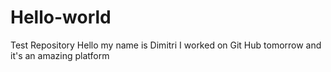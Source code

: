 # Hello-world
Test Repository 
Hello my name is Dimitri
I worked on Git Hub tomorrow and it's an amazing platform
